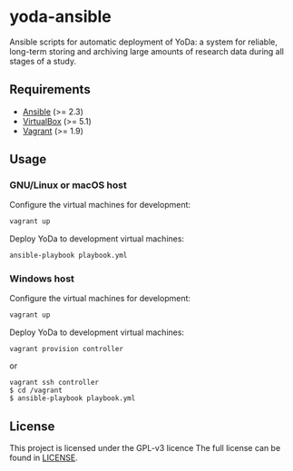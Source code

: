 yoda-ansible
============
Ansible scripts for automatic deployment of YoDa: a system for reliable, long-term storing and archiving large amounts of research data during all stages of a study.

Requirements
------------
* [Ansible](https://docs.ansible.com/ansible/intro_installation.html) (>= 2.3)
* [VirtualBox](https://www.virtualbox.org/manual/ch02.html) (>= 5.1)
* [Vagrant](https://www.vagrantup.com/docs/installation/) (>= 1.9)

Usage
-----

### GNU/Linux or macOS host
Configure the virtual machines for development:
```bash
vagrant up
```

Deploy YoDa to development virtual machines:
```bash
ansible-playbook playbook.yml
```

### Windows host
Configure the virtual machines for development:
```bash
vagrant up
```

Deploy YoDa to development virtual machines:
```
vagrant provision controller
```
or
```
vagrant ssh controller
$ cd /vagrant
$ ansible-playbook playbook.yml
```

License
-------
This project is licensed under the GPL-v3 licence
The full license can be found in [LICENSE](LICENSE).

